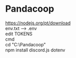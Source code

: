 # Pandacoop

https://nodejs.org/pt/download<br>
env.txt --> .env<br>
edit TOKENS<br>
cmd<br>
cd "C:\Pandacoop"<br>
npm install discord.js dotenv<br>
